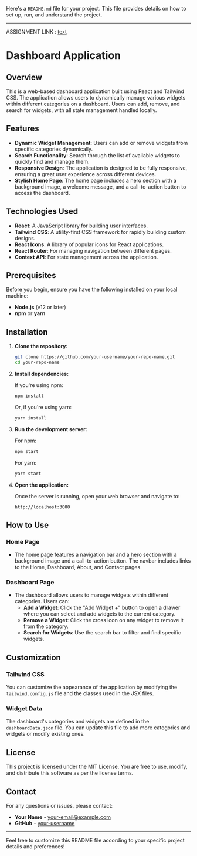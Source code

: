 Here's a `README.md` file for your project. This file provides details on how to set up, run, and understand the project.

---
   ASSIGNMENT LINK :  [text](https://accuknox-assignment-x2oj.vercel.app/)

# Dashboard Application

## Overview

This is a web-based dashboard application built using React and Tailwind CSS. The application allows users to dynamically manage various widgets within different categories on a dashboard. Users can add, remove, and search for widgets, with all state management handled locally.

## Features

- **Dynamic Widget Management**: Users can add or remove widgets from specific categories dynamically.
- **Search Functionality**: Search through the list of available widgets to quickly find and manage them.
- **Responsive Design**: The application is designed to be fully responsive, ensuring a great user experience across different devices.
- **Stylish Home Page**: The home page includes a hero section with a background image, a welcome message, and a call-to-action button to access the dashboard.

## Technologies Used

- **React**: A JavaScript library for building user interfaces.
- **Tailwind CSS**: A utility-first CSS framework for rapidly building custom designs.
- **React Icons**: A library of popular icons for React applications.
- **React Router**: For managing navigation between different pages.
- **Context API**: For state management across the application.

## Prerequisites

Before you begin, ensure you have the following installed on your local machine:

- **Node.js** (v12 or later)
- **npm** or **yarn**

## Installation

1. **Clone the repository:**

   ```bash
   git clone https://github.com/your-username/your-repo-name.git
   cd your-repo-name
   ```

2. **Install dependencies:**

   If you're using npm:

   ```bash
   npm install
   ```

   Or, if you're using yarn:

   ```bash
   yarn install
   ```

3. **Run the development server:**

   For npm:

   ```bash
   npm start
   ```

   For yarn:

   ```bash
   yarn start
   ```

4. **Open the application:**

   Once the server is running, open your web browser and navigate to:

   ```
   http://localhost:3000
   ```



## How to Use

### Home Page

- The home page features a navigation bar and a hero section with a background image and a call-to-action button. The navbar includes links to the Home, Dashboard, About, and Contact pages.

### Dashboard Page

- The dashboard allows users to manage widgets within different categories. Users can:
  - **Add a Widget**: Click the "Add Widget +" button to open a drawer where you can select and add widgets to the current category.
  - **Remove a Widget**: Click the cross icon on any widget to remove it from the category.
  - **Search for Widgets**: Use the search bar to filter and find specific widgets.

## Customization

### Tailwind CSS

You can customize the appearance of the application by modifying the `tailwind.config.js` file and the classes used in the JSX files.

### Widget Data

The dashboard's categories and widgets are defined in the `dashboardData.json` file. You can update this file to add more categories and widgets or modify existing ones.

## License

This project is licensed under the MIT License. You are free to use, modify, and distribute this software as per the license terms.

## Contact

For any questions or issues, please contact:

- **Your Name** - [your-email@example.com](mailto:work.rishabh82@gmail.com)
- **GitHub** - [your-username](https://github.com/Rishabh826)

---

Feel free to customize this README file according to your specific project details and preferences!